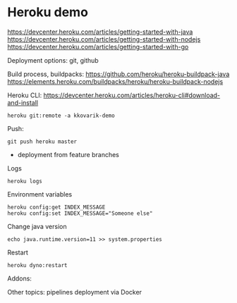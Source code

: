 # Heroku demo

https://devcenter.heroku.com/articles/getting-started-with-java
https://devcenter.heroku.com/articles/getting-started-with-nodejs
https://devcenter.heroku.com/articles/getting-started-with-go

Deployment options: git, github

Build process, buildpacks:
https://github.com/heroku/heroku-buildpack-java
https://elements.heroku.com/buildpacks/heroku/heroku-buildpack-nodejs

Heroku CLI:
https://devcenter.heroku.com/articles/heroku-cli#download-and-install

```
heroku git:remote -a kkovarik-demo
```

Push:
```
git push heroku master
```
- deployment from feature branches

Logs
```
heroku logs
```

Environment variables
```
heroku config:get INDEX_MESSAGE
heroku config:set INDEX_MESSAGE="Someone else"
```

Change java version
```
echo java.runtime.version=11 >> system.properties
```

Restart
```
heroku dyno:restart
```

Addons:


Other topics:
pipelines
deployment via Docker

